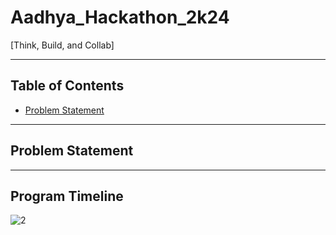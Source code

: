 # Aadhya_Hackathon_2k24

[Think, Build, and Collab]

---

## Table of Contents

- [Problem Statement](#problem-statement)


---

## Problem Statement



---

## Program Timeline

![2](https://github.com/Azad99-9/Aadhya_Hackathon_2k24/assets/120930148/a8ef235e-b6c5-4188-80da-4cedd45e8913)




